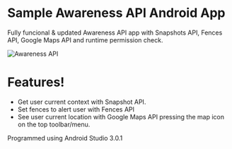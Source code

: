 # Sample Awareness API Android App

Fully funcional &amp; updated Awareness API app with Snapshots API, Fences API, Google Maps API and runtime permission check.

![Awareness API](https://lh3.googleusercontent.com/c_-sN87MrQdRqPfVo_zGWKVE00Y0EbzbSFNGiMlWAZE9IumvzBiIvjrQ72A7DjC7D_fJn-Czhzdz2fis4MAX0YqDJwYfEVs=s688)

# Features!
 - Get user current context with Snapshot API.
 - Set fences to alert user with Fences API
 - See user current location with Google Maps API pressing the map icon on the top toolbar/menu.

Programmed using Android Studio 3.0.1

